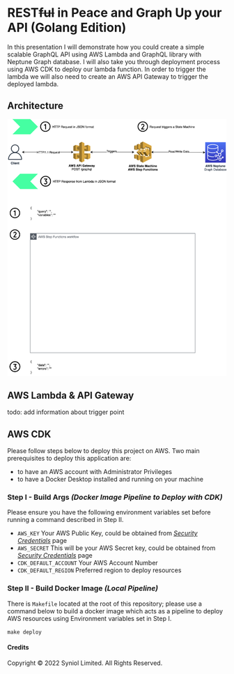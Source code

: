 # REST~~ful~~ in Peace and Graph Up your API __(Golang Edition)__
In this presentation I will demonstrate how you could create 
a simple scalable GraphQL API using AWS Lambda and GraphQL 
library with Neptune Graph database. I will also take you 
through deployment process using AWS CDK to deploy our lambda 
function. In order to trigger the lambda we will also need to 
create an AWS API Gateway to trigger the deployed lambda.


## Architecture
<p style="text-align: center;">
    <img src="https://raw.githubusercontent.com/syniol/serverless-graphql-api-golang/main/docs/diagram/serverless-arch.png" alt="Diagram of Architecture">
</p>


## AWS Lambda & API Gateway
todo: add information about trigger point


## AWS CDK
Please follow steps below to deploy this project on AWS. Two main 
prerequisites to deploy this application are:
 * to have an AWS account with Administrator Privileges
 * to have a Docker Desktop installed and running on your machine


### Step I - Build Args _(Docker Image Pipeline to Deploy with CDK)_
Please ensure you have the following environment variables set before 
running a command described in Step II.

* `AWS_KEY` Your AWS Public Key, could be obtained from [_Security Credentials_](https://us-east-1.console.aws.amazon.com/iam/home?region=eu-west-2#/security_credentials) page 
* `AWS_SECRET` This will be your AWS Secret key, could be obtained from [_Security Credentials_](https://us-east-1.console.aws.amazon.com/iam/home?region=eu-west-2#/security_credentials) page
* `CDK_DEFAULT_ACCOUNT` Your AWS Account Number
* `CDK_DEFAULT_REGION` Preferred region to deploy resources


### Step II - Build Docker Image _(Local Pipeline)_
There is `Makefile` located at the root of this repository; please use a command 
below to build a docker image which acts as a pipeline to deploy AWS resources 
using Environment variables set in Step I.

    make deploy


#### Credits
Copyright &copy; 2022 Syniol Limited. All Rights Reserved.
